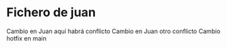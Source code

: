 # Fichero de juan

Cambio en Juan aquí habrá conflicto
Cambio en Juan otro conflicto
Cambio hotfix en main